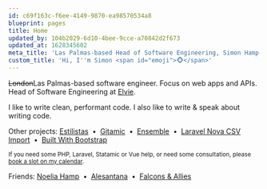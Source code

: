 ```yaml
---
id: c69f163c-f6ee-4149-9870-ea98570534a8
blueprint: pages
title: Home
updated_by: 104b2029-6d10-4bee-9cce-a70842d2f673
updated_at: 1628345602
meta_title: 'Las Palmas-based Head of Software Engineering, Simon Hamp'
custom_title: 'Hi, I''m Simon <span id="emoji">🐵</span>'
---
```

<script>
    setInterval(function() {
        let emojis = ['🐵', '🙈', '🙉', '🙊', '🐒', '😂'];
        document.getElementById('emoji').innerHTML = emojis[Math.floor(Math.random() * emojis.length)];
    }, 1000);
</script>

<p>
  	<strike>London</strike>Las Palmas-based software engineer. Focus on web apps and APIs.
    Head of Software Engineering at <a href="https://www.elvie.com" target="_blank" class="text-blue">Elvie</a>.
</p>

<p>
    I like to write clean, performant code. I also like to write & speak about writing code.
</p>

<p>
    Other projects:
    <a href="https://estilistas.co.uk" target="_blank">Estilistas</a>
  	&nbsp;&bull;&nbsp;
    <a href="https://statamic.com/addons/simonhamp/gitamic" target="_blank">Gitamic</a>
    &nbsp;&bull;&nbsp;
    <a href="https://ens.emble.app/" target="_blank">Ensemble</a>
    &nbsp;&bull;&nbsp;
    <a href="https://github.com/simonhamp/laravel-nova-csv-import" target="_blank">Laravel Nova CSV Import</a>
    &nbsp;&bull;&nbsp;
    <a href="https://builtwithbootstrap.com" target="_blank">Built With Bootstrap</a>
</p>

<p>
    <small>
        If you need some PHP, Laravel, Statamic or Vue help, or need some consultation, please
        <a href="" onclick="Calendly.initPopupWidget({url: 'https://calendly.com/simon-hamp'});return false;">book a slot on my calendar</a>.
    </small>
</p>

<p>
    Friends:
    <a href="https://noeliahamp.com/" target="_blank">Noelia Hamp</a>
    &nbsp;&bull;&nbsp;
    <a href="https://www.alesantana.tk/" target="_blank">Alesantana</a>
    &nbsp;&bull;&nbsp;
    <a href="http://www.falconsandallies.co.uk/" target="_blank">Falcons & Allies</a>
</p>